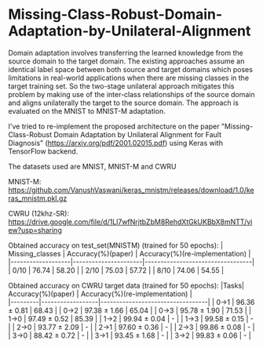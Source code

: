 # Missing-Class-Robust-Domain-Adaptation-by-Unilateral-Alignment
Domain adaptation involves transferring the learned knowledge from the source domain to the target domain. The existing approaches assume an identical label space between both source and target domains which poses limitations in real-world applications when there are missing classes in the target training set. So the two-stage unilateral approach mitigates this problem by making use of the inter-class relationships of the source domain and aligns unilaterally the target to the source domain. The approach is evaluated on the MNIST to MNIST-M adaptation.

I've tried to re-implement the proposed architecture on the paper "Missing-Class-Robust Domain Adaptation by
Unilateral Alignment for Fault Diagnosis" (https://arxiv.org/pdf/2001.02015.pdf) using Keras with TensorFlow backend.

The datasets used are MNIST, MNIST-M and CWRU

MNIST-M: https://github.com/VanushVaswani/keras_mnistm/releases/download/1.0/keras_mnistm.pkl.gz

CWRU (12khz-SR): https://drive.google.com/file/d/1Ll7wfNrjtbZbM8RehdXtGkUKBbX8mNTT/view?usp=sharing

Obtained accuracy on test_set(MNISTM) (trained for 50 epochs):
| Missing_classes   |   Accuracy(%)(paper) |   Accuracy(%)(re-implementation) |             
|-------------------|----------------------|----------------------------------|
| 0/10              |                76.74 |                            58.20 |
| 2/10              |                75.03 |                            57.72 |
| 8/10              |                74.06 |                            54.55 |


Obtained accuracy on CWRU target data (trained for 50 epochs):
|Tasks|   Accuracy(%)(paper) |   Accuracy(%)(re-implementation) |             
|---------|------------------|----------------------------------|
| 0->1    |     96.36 ± 0.81 |                            68.43 |
| 0->2    |     97.38 ± 1.66 |                            65.04 |
| 0->3    |     95.78 ± 1.90 |                            71.53 |
| 1->0    |     97.49 ± 0.52 |                            85.39 |
| 1->2    |     99.94 ± 0.04 |                            - |
| 1->3    |     99.58 ± 0.15 |                            - |
| 2->0    |     93.77 ± 2.09 |                            - |
| 2->1    |     97.60 ± 0.36 |                            - |
| 2->3    |     99.86 ± 0.08 |                            - |
| 3->0    |     88.42 ± 0.72 |                            - |
| 3->1    |     93.45 ± 1.68 |                            - |
| 3->2    |     99.83 ± 0.06 |                            - |
